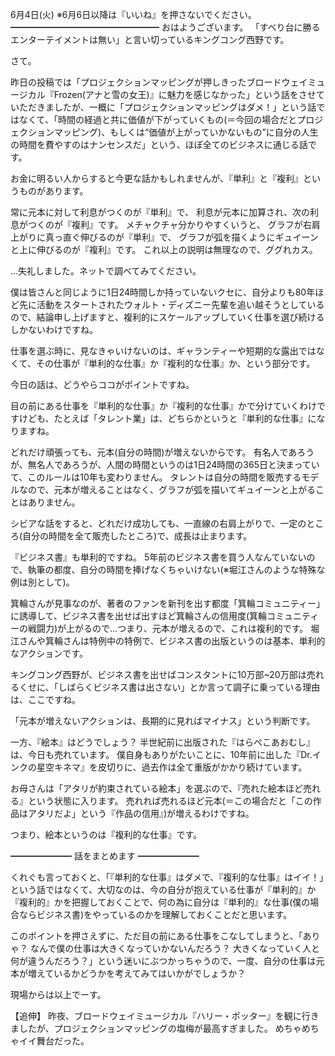 6月4日(火) ※6月6日以降は『いいね』を押さないでください。
━━━━━━━━━━━━━━━━━
おはようございます。
「すべり台に勝るエンターテイメントは無い」と言い切っているキングコング西野です。

さて。

昨日の投稿では「プロジェクションマッピングが押しきったブロードウェイミュージカル『Frozen(アナと雪の女王)』に魅力を感じなかった」という話をさせていただきましたが、一概に「プロジェクションマッピングはダメ！」という話ではなくて、「時間の経過と共に価値が下がっていくもの(＝今回の場合だとプロジェクションマッピング)、もしくは“価値が上がっていかないもの”に自分の人生の時間を費やすのはナンセンスだ」という、ほぼ全てのビジネスに通じる話です。

お金に明るい人からすると今更な話かもしれませんが、『単利』と『複利』というものがあります。

常に元本に対して利息がつくのが『単利』で、
利息が元本に加算され、次の利息がつくのが『複利』です。
メチャクチャ分かりやすくいうと、
グラフが右肩上がりに真っ直ぐ伸びるのが『単利』で、
グラフが弧を描くようにギュイーンと上に伸びるのが『複利』です。
これ以上の説明は無理なので、ググれカス。

…失礼しました。ネットで調べてみてください。

僕は皆さんと同じように1日24時間しか持っていないクセに、自分よりも80年ほど先に活動をスタートされたウォルト・ディズニー先輩を追い越そうとしているので、結論申し上げますと、複利的にスケールアップしていく仕事を選び続けるしかないわけですね。

仕事を選ぶ時に、見なきゃいけないのは、ギャランティーや短期的な露出ではなくて、その仕事が『単利的な仕事』か『複利的な仕事』か、という部分です。

今日の話は、どうやらココがポイントですね。

目の前にある仕事を『単利的な仕事』か『複利的な仕事』かで分けていくわけですけども、たとえば「タレント業」は、どちらかというと『単利的な仕事』になりますね。

どれだけ頑張っても、元本(自分の時間)が増えないからです。
有名人であろうが、無名人であろうが、人間の時間というのは1日24時間の365日と決まっていて、このルールは10年も変わりません。
タレントは自分の時間を販売するモデルなので、元本が増えることはなく、グラフが弧を描いてギュイーンと上がることはありません。

シビアな話をすると、どれだけ成功しても、一直線の右肩上がりで、一定のところ(自分の時間を全て販売したところ)で、成長は止まります。

『ビジネス書』も単利的ですね。
5年前のビジネス書を買う人なんていないので、執筆の都度、自分の時間を捧げなくちゃいけない(※堀江さんのような特殊な例は別として)。

箕輪さんが見事なのが、著者のファンを新刊を出す都度「箕輪コミュニティー」に誘導して、ビジネス書を出せば出すほど箕輪さんの信用度(箕輪コミュニティーの戦闘力)が上がるので…つまり、元本が増えるので、これは複利的です。
堀江さんや箕輪さんは特例中の特例で、ビジネス書の出版というのは基本、単利的なアクションです。

キングコング西野が、ビジネス書を出せばコンスタントに10万部~20万部は売れるくせに、「しばらくビジネス書は出さない」とか言って調子に乗っている理由は、ここですね。

「元本が増えないアクションは、長期的に見ればマイナス」という判断です。

一方、『絵本』はどうでしょう？
半世紀前に出版された『はらぺこあおむし』は、今日も売れています。
僕自身もありがたいことに、10年前に出した『Dr.インクの星空キネマ』を皮切りに、過去作は全て重版がかかり続けています。

お母さんは「アタリが約束されている絵本」を選ぶので、『売れた絵本ほど売れる』という状態に入ります。
売れれば売れるほど元本(＝この場合だと「この作品はアタリだよ」という『作品の信用』)が増えるわけですね。

つまり、絵本というのは『複利的な仕事』です。

━━━━━━━
話をまとめます
━━━━━━━

くれぐも言っておくと、「『単利的な仕事』はダメで、『複利的な仕事』はイイ！」という話ではなくて、大切なのは、今の自分が抱えている仕事が『単利的』か『複利的』かを把握しておくことで、何の為に自分は『単利的』な仕事(僕の場合ならビジネス書)をやっているのかを理解しておくことだと思います。

このポイントを押さえずに、ただ目の前にある仕事をこなしてしまうと、「ありゃ？ なんで僕の仕事は大きくなっていかないんだろう？ 大きくなっていく人と何が違うんだろう？」という迷いにぶつかっちゃうので、一度、自分の仕事は元本が増えているかどうかを考えてみてはいかがでしょうか？

現場からは以上でーす。

【追伸】
昨夜、ブロードウェイミュージカル『ハリー・ポッター』を観に行きましたが、プロジェクションマッピングの塩梅が最高すぎました。
めちゃめちゃイイ舞台だった。


